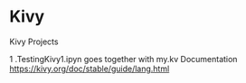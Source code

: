 # Kivy
Kivy Projects

1 .TestingKivy1.ipyn goes together with my.kv Documentation https://kivy.org/doc/stable/guide/lang.html
   
